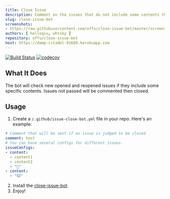```yaml
---
title: Close Issue
description: Comment on the issues that do not include some contents then close them.
slug: close-issue-bot
screenshots:
- https://raw.githubusercontent.com/offu/close-issue-bot/master/screenshot.png
authors: [ helloqiu, whtsky ]
repository: offu/close-issue-bot
host: https://damp-citadel-91689.herokuapp.com
---
```

[![Build Status](https://travis-ci.org/offu/close-issue-bot.svg?branch=master)](https://travis-ci.org/offu/close-issue-bot)
[![codecov](https://codecov.io/gh/offu/close-issue-bot/branch/master/graph/badge.svg)](https://codecov.io/gh/offu/close-issue-bot)  
## What It Does
The bot will check new opened and reopened issues if they include some specific contents. Issues not passed will be commented then closed.
## Usage
1. Create a ```/.github/issue-close-bot.yml``` file in your repo. Here's an example:
``` yaml
# Comment that will be sent if an issue is judged to be closed
comment: test
# You can have several configs for different issues.
issueConfigs:
- content:
  - content1
  - content2
  - "🐶"
- content:
  - "🐱"
```
2. Install the [close-issue-bot](https://github.com/apps/close-issue-bot).
3. Enjoy!